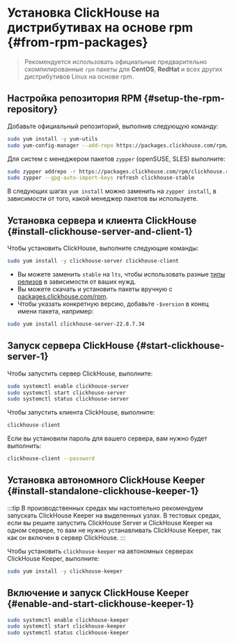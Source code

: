 # Установка ClickHouse на дистрибутивах на основе rpm {#from-rpm-packages}

> Рекомендуется использовать официальные предварительно скомпилированные `rpm` пакеты для **CentOS**, **RedHat** и всех других дистрибутивов Linux на основе rpm.

<VerticalStepper>

## Настройка репозитория RPM {#setup-the-rpm-repository}

Добавьте официальный репозиторий, выполнив следующую команду:

```bash
sudo yum install -y yum-utils
sudo yum-config-manager --add-repo https://packages.clickhouse.com/rpm/clickhouse.repo
```

Для систем с менеджером пакетов `zypper` (openSUSE, SLES) выполните:

```bash
sudo zypper addrepo -r https://packages.clickhouse.com/rpm/clickhouse.repo -g
sudo zypper --gpg-auto-import-keys refresh clickhouse-stable
```

В следующих шагах `yum install` можно заменить на `zypper install`, в зависимости от того, какой менеджер пакетов вы используете.

## Установка сервера и клиента ClickHouse {#install-clickhouse-server-and-client-1}

Чтобы установить ClickHouse, выполните следующие команды:

```bash
sudo yum install -y clickhouse-server clickhouse-client
```

- Вы можете заменить `stable` на `lts`, чтобы использовать разные [типы релизов](/knowledgebase/production) в зависимости от ваших нужд.
- Вы можете скачать и установить пакеты вручную с [packages.clickhouse.com/rpm](https://packages.clickhouse.com/rpm/stable).
- Чтобы указать конкретную версию, добавьте `-$version` в конец имени пакета, например:

```bash
sudo yum install clickhouse-server-22.8.7.34
```

## Запуск сервера ClickHouse {#start-clickhouse-server-1}

Чтобы запустить сервер ClickHouse, выполните:

```bash
sudo systemctl enable clickhouse-server
sudo systemctl start clickhouse-server
sudo systemctl status clickhouse-server
```

Чтобы запустить клиента ClickHouse, выполните:

```sql
clickhouse-client
```

Если вы установили пароль для вашего сервера, вам нужно будет выполнить:

```bash
clickhouse-client --password
```

## Установка автономного ClickHouse Keeper {#install-standalone-clickhouse-keeper-1}

:::tip
В производственных средах мы настоятельно рекомендуем запускать ClickHouse Keeper на выделенных узлах. 
В тестовых средах, если вы решите запустить ClickHouse Server и ClickHouse Keeper на одном сервере, 
то вам не нужно устанавливать ClickHouse Keeper, так как он включен в сервер ClickHouse.
:::

Чтобы установить `clickhouse-keeper` на автономных серверах ClickHouse Keeper, выполните:

```bash
sudo yum install -y clickhouse-keeper
```

## Включение и запуск ClickHouse Keeper {#enable-and-start-clickhouse-keeper-1}

```bash
sudo systemctl enable clickhouse-keeper
sudo systemctl start clickhouse-keeper
sudo systemctl status clickhouse-keeper
```

</VerticalStepper>

